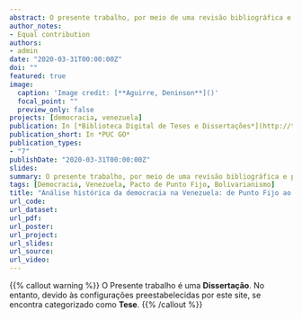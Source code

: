 ```yaml
---
abstract: O presente trabalho, por meio de uma revisão bibliográfica e pesquisa em fontes jornalísticas e midiáticas, se propõe a analisar a história democrática na Venezuela tendo como ponto de partida o Pacto de Punto Fijo (1958). Porém, para melhor compreensão desse processo, retoma-se a sua construção a partir de 1900, mais especificamente, 1908, ano em que a Venezuela começou a tomar proporções de um Estado moderno com uma economia voltada para o setor petroleiro de exportação. Ao buscar esse período da história política e econômica venezuelana, foi possível alcançar os objetivos propostos nessa pesquisa, quais sejam, perceber e analisar o surgimento de partidos políticos e seus atores políticos, bem como a luta destes com as forças político-militares na busca da implantação de uma democracia ampla, com sufrágio universal, que culminou na elaboração e manutenção do Pacto de Punto Fijo. Foi possível compreender que durante os anos 80 do século XX, ocorreu o esgotamento dessas conquistas democráticas que haviam sido compactuadas no pacto, devido as crises econômicas e a corrupção que grassava no país, além da falta de se repensar o pacto, que gerou um enorme desanimo na sociedade, implicando em protestos violentos, como o Caracazo em 1989, e duas tentativas de golpes em 1992, durante o governo de Carlos Andrés Pérez, sendo a primeira comandada pelo militar, Tenente Hugo Chávez Frías. Em 1998, após eleições presidenciais, o candidato Hugo Chávez, teve a seu favor a porcentagem de votos necessária que o tornou presidente do país. A sua vitória representou não apenas a ruptura de um pacto democrático - Pacto de Punto Fijo - que perdurou durante 40 anos, mas também o início de um estilo democrático participativo. No entanto, durante seu governo, Chávez enfrentou críticas e desconfianças de opositores, principalmente à censura imposta a liberdade de expressão das mídias, às crises econômicas recorrentes e ao Golpe de Estado. Entretanto, este estudo demonstra que o governo Chaves também ficou marcado pela integração que este realizou na América Latina, pela política exterior e pelas obras sociais implementadas no país, com o apoio dos militares. É neste processo que este trabalho busca compreender e analisar a construção da democracia na Venezuela.
author_notes:
- Equal contribution
authors:
- admin
date: "2020-03-31T00:00:00Z"
doi: ""
featured: true
image:
  caption: 'Image credit: [**Aguirre, Deninson**]()'
  focal_point: ""
  preview_only: false
projects: [democracia, venezuela]
publication: In [*Biblioteca Digital de Teses e Dissertações*](http://tede2.pucgoias.edu.br:8080/handle/tede/4483)
publication_short: In *PUC GO*
publication_types:
- "7"
publishDate: "2020-03-31T00:00:00Z"
slides:
summary: O presente trabalho, por meio de uma revisão bibliográfica e pesquisa em fontes jornalísticas e midiáticas, se propõe a analisar a história democrática na Venezuela tendo como ponto de partida o Pacto de Punto Fijo (1958).
tags: [Democracia, Venezuela, Pacto de Punto Fijo, Bolivarianismo]
title: "Análise histórica da democracia na Venezuela: de Punto Fijo ao bolivarianismo"
url_code: 
url_dataset: 
url_pdf: 
url_poster: 
url_project: 
url_slides: 
url_source: 
url_video: 
---
```


{{% callout warning %}} O Presente trabalho é uma **Dissertação**. No entanto, devido às configurações preestabelecidas por este site, se encontra categorizado como **Tese**. {{% /callout %}}
